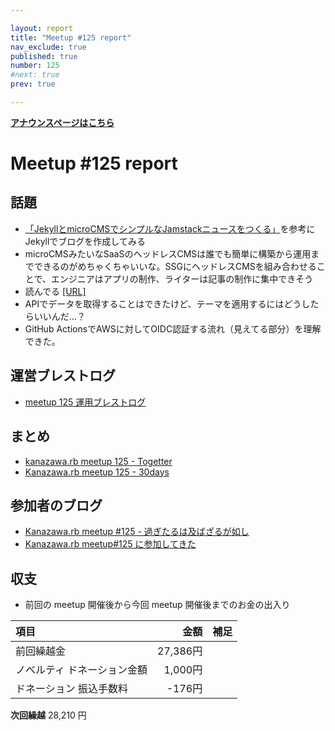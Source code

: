 ```yaml
---

layout: report
title: "Meetup #125 report"
nav_exclude: true
published: true
number: 125
#next: true
prev: true

---
```


<div style="text-align: left;"><a href="/125"><strong>アナウンスページはこちら</strong></a></div>

# Meetup #125 report

## 話題

* [「JekyllとmicroCMSでシンプルなJamstackニュースをつくる」](https://blog.microcms.io/jekyll-meets-microcms/)を参考にJekyllでブログを作成してみる
* microCMSみたいなSaaSのヘッドレスCMSは誰でも簡単に構築から運用までできるのがめちゃくちゃいいな。SSGにヘッドレスCMSを組み合わせることで、エンジニアはアプリの制作、ライターは記事の制作に集中できそう
* 読んでる [[URL]](https://docs.github.com/en/actions/deployment/security-hardening-your-deployments/about-security-hardening-with-openid-connect)
* APIでデータを取得することはできたけど、テーマを適用するにはどうしたらいいんだ…？
* GitHub ActionsでAWSに対してOIDC認証する流れ（見えてる部分）を理解できた。

## 運営ブレストログ

* [meetup 125 運用ブレストログ](https://github.com/kanazawarb/meetup/wiki/meetup-125-%E9%81%8B%E7%94%A8%E3%83%96%E3%83%AC%E3%82%B9%E3%83%88%E3%83%AD%E3%82%B0)

## まとめ

* [kanazawa.rb meetup 125 - Togetter](https://togetter.com/li/2059704)
* [Kanazawa.rb meetup 125 - 30days](https://30d.jp/kzrb/115)

## 参加者のブログ

* [Kanazawa\.rb meetup \#125 \- 過ぎたるは及ばざるが如し](https://cotton-desu.hatenablog.com/entry/2023/01/27/130000)
* [Kanazawa.rb meetup#125 に参加してきた](https://muryoimpl.com/blog/2023-01-21/participated-in-kzrb-meetup-125/)

## 収支

<!-- 適宜更新する(以下は meetup 125 の内容を例示) -->

* 前回の meetup 開催後から今回 meetup 開催後までのお金の出入り

|項目                           |金額         |補足                                               |
|:------------------------------|------------:|:--------------------------------------------------|
| 前回繰越金                    |       27,386円 |                                                   |
| ノベルティ ドネーション金額       |    1,000円 |                                                   |
| ドネーション 振込手数料           |    -176円 |                                                   |

**次回繰越**  28,210 円
